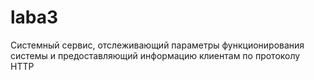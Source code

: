 # laba3
Системный сервис, отслеживающий параметры функционирования системы и предоставляющий информацию клиентам по протоколу HTTP
